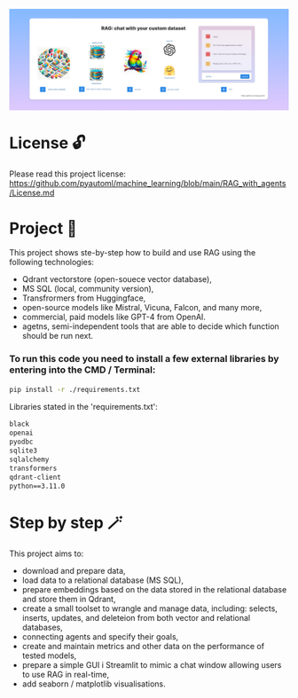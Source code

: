 <p><img align="center" src="./img/banner.png" alt="rag_banner"/></p>

# License 🔓
Please read this project license: https://github.com/pyautoml/machine_learning/blob/main/RAG_with_agents/License.md

# Project 📂
This project shows ste-by-step how to build and use RAG using the following technologies:
- Qdrant vectorstore (open-souece vector database),
- MS SQL (local, community version),
- Transfrormers from Huggingface,
- open-source models like Mistral, Vicuna, Falcon, and many more,
- commercial, paid models like GPT-4 from OpenAI.
- agetns, semi-independent tools that are able to decide which function should be run next.

### To run this code you need to install a few external libraries by entering into the CMD / Terminal:
```bash
pip install -r ./requirements.txt
```

Libraries stated in the 'requirements.txt':
```
black
openai
pyodbc
sqlite3
sqlalchemy
transformers
qdrant-client
python==3.11.0
```

# Step by step 🪄
This project aims to:
- download and prepare data,
- load data to a relational database (MS SQL),
- prepare embeddings based on the data stored in the relational database and store them in Qdrant,
- create a small toolset to wrangle and manage data, including: selects, inserts, updates, and deleteion from both vector and relational databases,
- connecting agents and specify their goals,
- create and maintain metrics and other data on the performance of tested models,
- prepare a simple GUI i Streamlit to mimic a chat window allowing users to use RAG in real-time,
- add seaborn / matplotlib visualisations.


</body>

</html>
